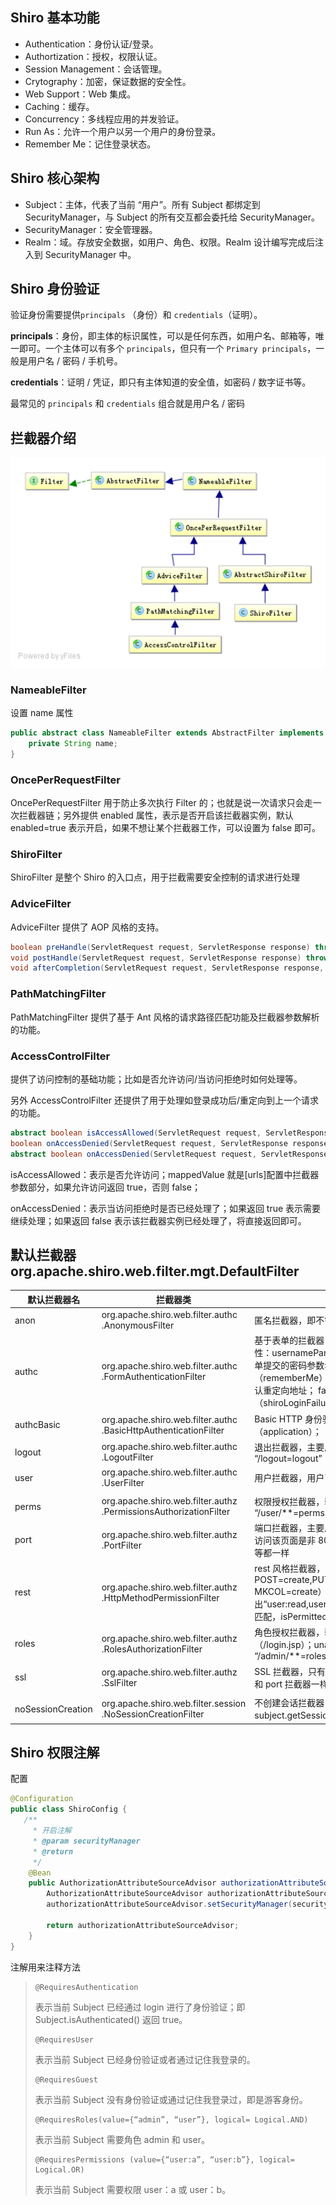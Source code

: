 ## Shiro 基本功能

- Authentication：身份认证/登录。
- Authortization：授权，权限认证。
- Session Management：会话管理。
- Crytography：加密，保证数据的安全性。
- Web Support：Web 集成。
- Caching：缓存。
- Concurrency：多线程应用的并发验证。
- Run As：允许一个用户以另一个用户的身份登录。
- Remember Me：记住登录状态。

## Shiro 核心架构

- Subject：主体，代表了当前 “用户”。所有 Subject 都绑定到 SecurityManager，与 Subject 的所有交互都会委托给 SecurityManager。
- SecurityManager：安全管理器。
- Realm：域。存放安全数据，如用户、角色、权限。Realm 设计编写完成后注入到 SecurityManager 中。

## Shiro 身份验证

验证身份需要提供`principals` （身份）和 `credentials`（证明）。

**principals**：身份，即主体的标识属性，可以是任何东西，如用户名、邮箱等，唯一即可。一个主体可以有多个 `principals`，但只有一个 `Primary principals`，一般是用户名 / 密码 / 手机号。

**credentials**：证明 / 凭证，即只有主体知道的安全值，如密码 / 数字证书等。

最常见的 `principals` 和 `credentials` 组合就是用户名 / 密码

## 拦截器介绍

![img](resources/shiro拦截器.png)

### NameableFilter

设置 name 属性

```java
public abstract class NameableFilter extends AbstractFilter implements Nameable {
	private String name;
}
```

### OncePerRequestFilter

OncePerRequestFilter 用于防止多次执行 Filter 的；也就是说一次请求只会走一次拦截器链；另外提供 enabled  属性，表示是否开启该拦截器实例，默认 enabled=true 表示开启，如果不想让某个拦截器工作，可以设置为 false 即可。

### ShiroFilter 

ShiroFilter 是整个 Shiro 的入口点，用于拦截需要安全控制的请求进行处理

### AdviceFilter

AdviceFilter 提供了 AOP 风格的支持。

```java
boolean preHandle(ServletRequest request, ServletResponse response) throws Exception;
void postHandle(ServletRequest request, ServletResponse response) throws Exception;
void afterCompletion(ServletRequest request, ServletResponse response, Exception exception) throws Exception;
```

### PathMatchingFilter

PathMatchingFilter 提供了基于 Ant 风格的请求路径匹配功能及拦截器参数解析的功能。

### AccessControlFilter

提供了访问控制的基础功能；比如是否允许访问/当访问拒绝时如何处理等。

另外 AccessControlFilter 还提供了用于处理如登录成功后/重定向到上一个请求的功能。

```java
abstract boolean isAccessAllowed(ServletRequest request, ServletResponse response, Object mappedValue) throws Exception;
boolean onAccessDenied(ServletRequest request, ServletResponse response, Object mappedValue) throws Exception;
abstract boolean onAccessDenied(ServletRequest request, ServletResponse response) throws Exception;
```

isAccessAllowed：表示是否允许访问；mappedValue 就是[urls]配置中拦截器参数部分，如果允许访问返回 true，否则 false；  

onAccessDenied：表示当访问拒绝时是否已经处理了；如果返回 true 表示需要继续处理；如果返回 false 表示该拦截器实例已经处理了，将直接返回即可。  

## 默认拦截器 org.apache.shiro.web.filter.mgt.DefaultFilter

| 默认拦截器名      | 拦截器类                                                     | 说明（括号里的表示默认值）                                   |
| ----------------- | ------------------------------------------------------------ | ------------------------------------------------------------ |
| anon              | org.apache.shiro.web.filter.authc .AnonymousFilter           | 匿名拦截器，即不需要登录即可访问；一般用于静态资源过滤；示例 “/static/**=anon” |
| authc             | org.apache.shiro.web.filter.authc .FormAuthenticationFilter  | 基于表单的拦截器；如  “`/**=authc`”，如果没有登录会跳到相应的登录页面登录；主要属性：usernameParam：表单提交的用户名参数名（  username）；  passwordParam：表单提交的密码参数名（password）；  rememberMeParam：表单提交的密码参数名（rememberMe）；  loginUrl：登录页面地址（/login.jsp）；successUrl：登录成功后的默认重定向地址；  failureKeyAttribute：登录失败后错误信息存储 key（shiroLoginFailure）； |
| authcBasic        | org.apache.shiro.web.filter.authc .BasicHttpAuthenticationFilter | Basic HTTP 身份验证拦截器，主要属性： applicationName：弹出登录框显示的信息（application）； |
| logout            | org.apache.shiro.web.filter.authc .LogoutFilter              | 退出拦截器，主要属性：redirectUrl：退出成功后重定向的地址（/）; 示例 “/logout=logout” |
| user              | org.apache.shiro.web.filter.authc .UserFilter                | 用户拦截器，用户已经身份验证 / 记住我登录的都可；示例 “/**=user” |
|                   |                                                              |                                                              |
| perms             | org.apache.shiro.web.filter.authz .PermissionsAuthorizationFilter | 权限授权拦截器，验证用户是否拥有所有权限；属性和 roles 一样；示例 “/user/**=perms["user:create"]” |
| port              | org.apache.shiro.web.filter.authz .PortFilter                | 端口拦截器，主要属性：port（80）：可以通过的端口；示例 “/test= port[80]”，如果用户访问该页面是非 80，将自动将请求端口改为 80 并重定向到该 80 端口，其他路径 / 参数等都一样 |
| rest              | org.apache.shiro.web.filter.authz .HttpMethodPermissionFilter | rest 风格拦截器，自动根据请求方法构建权限字符串（GET=read,  POST=create,PUT=update,DELETE=delete,HEAD=read,TRACE=read,OPTIONS=read,  MKCOL=create）构建权限字符串；示例  “/users=rest[user]”，会自动拼出“user:read,user:create,user:update,user:delete” 权限字符串进行权限匹配（所有都得匹配，isPermittedAll）； |
| roles             | org.apache.shiro.web.filter.authz .RolesAuthorizationFilter  | 角色授权拦截器，验证用户是否拥有所有角色；主要属性： loginUrl：登录页面地址（/login.jsp）；unauthorizedUrl：未授权后重定向的地址；示例 “/admin/**=roles[admin]” |
| ssl               | org.apache.shiro.web.filter.authz .SslFilter                 | SSL 拦截器，只有请求协议是 https 才能通过；否则自动跳转会 https 端口（443）；其他和 port 拦截器一样； |
|                   |                                                              |                                                              |
| noSessionCreation | org.apache.shiro.web.filter.session .NoSessionCreationFilter | 不创建会话拦截器，调用 subject.getSession(false) 不会有什么问题，但是如果 subject.getSession(true) 将抛出 DisabledSessionException 异常； |

## Shiro 权限注解

配置

```java
@Configuration
public class ShiroConfig {   
   /**
     * 开启注解
     * @param securityManager
     * @return
     */
    @Bean
    public AuthorizationAttributeSourceAdvisor authorizationAttributeSourceAdvisor(SecurityManager securityManager){
        AuthorizationAttributeSourceAdvisor authorizationAttributeSourceAdvisor = new AuthorizationAttributeSourceAdvisor();
        authorizationAttributeSourceAdvisor.setSecurityManager(securityManager);

        return authorizationAttributeSourceAdvisor;
    }
}
```

注解用来注释方法

> ```
> @RequiresAuthentication
> ```
>
> 表示当前 Subject 已经通过 login 进行了身份验证；即 Subject.isAuthenticated() 返回 true。  
>
> ```
> @RequiresUser
> ```
>
> 表示当前 Subject 已经身份验证或者通过记住我登录的。  
>
> ```
> @RequiresGuest
> ```
>
> 表示当前 Subject 没有身份验证或通过记住我登录过，即是游客身份。  
>
> ```
> @RequiresRoles(value={“admin”, “user”}, logical= Logical.AND)
> ```
>
> 表示当前 Subject 需要角色 admin 和 user。  
>
> ```
> @RequiresPermissions (value={“user:a”, “user:b”}, logical= Logical.OR)
> ```
>
> 表示当前 Subject 需要权限 user：a 或 user：b。  